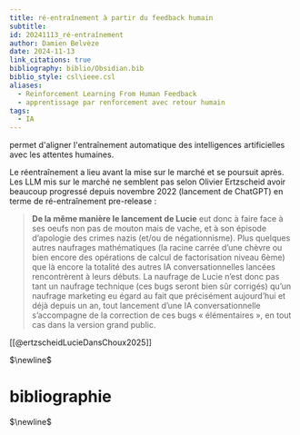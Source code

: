 ```yaml
---
title: ré-entraînement à partir du feedback humain
subtitle: 
id: 20241113_ré-entraînement
author: Damien Belvèze
date: 2024-11-13
link_citations: true
bibliography: biblio/Obsidian.bib
biblio_style: csl\ieee.csl
aliases:
  - Reinforcement Learning From Human Feedback
  - apprentissage par renforcement avec retour humain
tags:
  - IA
---
```

permet d'aligner l'entraînement automatique des intelligences artificielles avec les attentes humaines. 

Le réentraînement a lieu avant la mise sur le marché et se poursuit après. Les LLM mis sur le marché ne semblent pas selon Olivier Ertzscheid avoir beaucoup progressé depuis novembre 2022 (lancement de ChatGPT) en terme de ré-entraînement pre-release : 

> **De la même manière le lancement de Lucie** eut donc à faire face à ses oeufs non pas de mouton mais de vache, et à son épisode d’apologie des crimes nazis (et/ou de négationnisme). Plus quelques autres naufrages mathématiques (la racine carrée d’une chèvre ou bien encore des opérations de calcul de factorisation niveau 6ème) que là encore la totalité des autres IA conversationnelles lancées rencontrèrent à leurs débuts. La naufrage de Lucie n’est donc pas tant un naufrage technique (ces bugs seront bien sûr corrigés) qu’un naufrage marketing eu égard au fait que précisément aujourd’hui et déjà depuis un an, tout lancement d’une IA conversationnelle s’accompagne de la correction de ces bugs « élémentaires », en tout cas dans la version grand public.

[[@ertzscheidLucieDansChoux2025]]


$\newline$
# bibliographie
$\newline$






